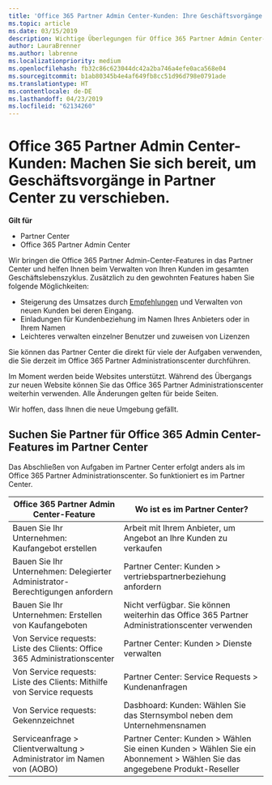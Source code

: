 ```yaml
---
title: 'Office 365 Partner Admin Center-Kunden: Ihre Geschäftsvorgänge werden auf das Partner Center| Partner Center übertragen'
ms.topic: article
ms.date: 03/15/2019
description: Wichtige Überlegungen für Office 365 Partner Admin Center-Kunden bei der Migration zum Partner Center
author: LauraBrenner
ms.author: labrenne
ms.localizationpriority: medium
ms.openlocfilehash: fb32c86c623044dc42a2ba746a4efe0aca568e04
ms.sourcegitcommit: b1ab80345b4e4af649fb8cc51d96d798e0791ade
ms.translationtype: HT
ms.contentlocale: de-DE
ms.lasthandoff: 04/23/2019
ms.locfileid: "62134260"
---
```

# <a name="office-365-partner-admin-center-customers-get-ready-to-move-business-operations-to-partner-center"></a>Office 365 Partner Admin Center-Kunden: Machen Sie sich bereit, um Geschäftsvorgänge in Partner Center zu verschieben.

**Gilt für** 

- Partner Center
- Office 365 Partner Admin Center

Wir bringen die Office 365 Partner Admin-Center-Features in das Partner Center und helfen Ihnen beim Verwalten von Ihren Kunden im gesamten Geschäftslebenszyklus. Zusätzlich zu den gewohnten Features haben Sie folgende Möglichkeiten: 

*  Steigerung des Umsatzes durch [Empfehlungen](referrals.md) und Verwalten von neuen Kunden bei deren Eingang.
*  Einladungen für Kundenbeziehung im Namen Ihres Anbieters oder in Ihrem Namen
*  Leichteres verwalten einzelner Benutzer und zuweisen von Lizenzen

Sie können das Partner Center die direkt für viele der Aufgaben verwenden, die Sie derzeit im Office 365 Partner Administrationscenter durchführen. 

Im Moment werden beide Websites unterstützt. Während des Übergangs zur neuen Website können Sie das Office 365 Partner Administrationscenter weiterhin verwenden. Alle Änderungen gelten für beide Seiten.

Wir hoffen, dass Ihnen die neue Umgebung gefällt.

## <a name="find-office-365-partner-admin-center-features-in-partner-center"></a>Suchen Sie Partner für Office 365 Admin Center-Features im Partner Center

Das Abschließen von Aufgaben im Partner Center erfolgt anders als im Office 365 Partner Administrationscenter. So funktioniert es im Partner Center.

| Office 365 Partner Admin Center-Feature                       | Wo ist es im Partner Center? | 
|   -----------------------------------------------  | -------------- |
| Bauen Sie Ihr Unternehmen: Kaufangebot erstellen | Arbeit mit Ihrem Anbieter, um Angebot an Ihre Kunden zu verkaufen |
| Bauen Sie Ihr Unternehmen: Delegierter Administrator-Berechtigungen anfordern | Partner Center: Kunden > vertriebspartnerbeziehung anfordern |
| Bauen Sie Ihr Unternehmen: Erstellen von Kaufangeboten | Nicht verfügbar. Sie können weiterhin das Office 365 Partner Administrationscenter verwenden |
| Von Service requests: Liste des Clients: Office 365 Administrationscenter | Partner Center: Kunden > Dienste verwalten |
| Von Service requests: Liste des Clients: Mithilfe von Service requests | Partner Center: Service Requests > Kundenanfragen |
| Von Service requests: Gekennzeichnet | Dasbhoard: Kunden: Wählen Sie das Sternsymbol neben dem Unternehmensnamen |
| Serviceanfrage > Clientverwaltung > Administrator im Namen von (AOBO) | Partner Center: Kunden > Wählen Sie einen Kunden > Wählen Sie ein Abonnement > Wählen Sie das angegebene Produkt-Reseller |

